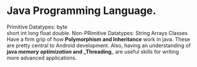 # Java Programming Language.
 Primitive Datatypes:
    byte <br>
    short
    int
    long
    float
    double.
Non-PRimitive Datatypes:
    String
    Arrays
    Classes
 Have a firm grip of how **Polymorphism and Inheritance** work in java. These are pretty central to Android development. Also, having an understanding of **java _memory optimization_ and _Threading**_ are useful skills for writing more advanced applications.
